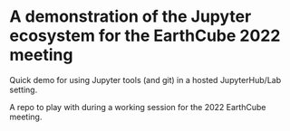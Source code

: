 # A demonstration of the Jupyter ecosystem for the EarthCube 2022 meeting

Quick demo for using Jupyter tools (and git) in a hosted JupyterHub/Lab setting.

A repo to play with during a working session for the 2022 EarthCube meeting.
